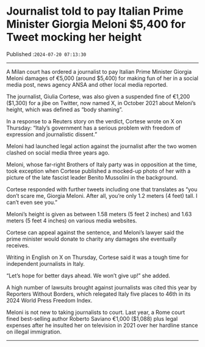 # Journalist told to pay Italian Prime Minister Giorgia Meloni $5,400 for Tweet mocking her height

Published :`2024-07-20 07:13:30`

---

A Milan court has ordered a journalist to pay Italian Prime Minister Giorgia Meloni damages of €5,000 (around $5,400) for making fun of her in a social media post, news agency ANSA and other local media reported.

The journalist, Giulia Cortese, was also given a suspended fine of €1,200 ($1,300) for a jibe on Twitter, now named X, in October 2021 about Meloni’s height, which was defined as “body shaming”.

In a response to a Reuters story on the verdict, Cortese wrote on X on Thursday: “Italy’s government has a serious problem with freedom of expression and journalistic dissent.”

Meloni had launched legal action against the journalist after the two women clashed on social media three years ago.

Meloni, whose far-right Brothers of Italy party was in opposition at the time, took exception when Cortese published a mocked-up photo of her with a picture of the late fascist leader Benito Mussolini in the background.

Cortese responded with further tweets including one that translates as “you don’t scare me, Giorgia Meloni. After all, you’re only 1.2 meters (4 feet) tall. I can’t even see you.”

Meloni’s height is given as between 1.58 meters (5 feet 2 inches) and 1.63 meters (5 feet 4 inches) on various media websites.

Cortese can appeal against the sentence, and Meloni’s lawyer said the prime minister would donate to charity any damages she eventually receives.

Writing in English on X on Thursday, Cortese said it was a tough time for independent journalists in Italy.

“Let’s hope for better days ahead. We won’t give up!” she added.

A high number of lawsuits brought against journalists was cited this year by Reporters Without Borders, which relegated Italy five places to 46th in its 2024 World Press Freedom Index.

Meloni is not new to taking journalists to court. Last year, a Rome court fined best-selling author Roberto Saviano €1,000 ($1,088) plus legal expenses after he insulted her on television in 2021 over her hardline stance on illegal immigration.

---


